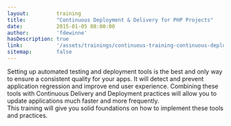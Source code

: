 ```yaml
---
layout:         training
title:          "Continuous Deployment & Delivery for PHP Projects"
date:           2015-01-05 08:00:00
author:         'fdewinne'
hasDescription: true
link:           '/assets/trainings/continuous-training-continuous-deployment-&-delivery-for-php-projects.pdf'
sitemap:        false
---
```

Setting up automated testing and deployment tools is the best and only way to ensure a consistent quality for your apps.
It will detect and prevent application regression and improve end user experience.
Combining these tools with Continuous Delivery and Deployment practices will allow you to update applications
much faster and more frequently.  
This training will give you solid foundations on how to implement these tools and practices.
